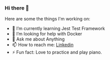 ### Hi there 👋


Here are some the things I'm working on:

- 🌱 I’m currently learning Jest Test Framework
- 🤔 I’m looking for help with Docker
- 💬 Ask me about Anything
- 📫 How to reach me: [Linkedin](https://www.linkedin.com/in/marco-n-79171478)
- ⚡ Fun fact: Love to practice and play piano.

